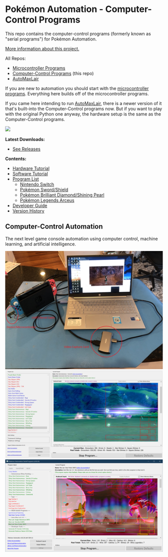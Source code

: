 # Pokémon Automation - Computer-Control Programs

This repo contains the computer-control programs (formerly known as "serial programs") for Pokémon Automation.

[More information about this project.](https://github.com/PokemonAutomation/About/blob/master/README.md)

All Repos:
- [Microcontroller Programs](https://github.com/PokemonAutomation/Microcontroller)
- [Computer-Control Programs](https://github.com/PokemonAutomation/ComputerControl) (this repo)
- [AutoMaxLair](https://github.com/PokemonAutomation/AutoMaxLair)

If you are new to automation you should start with the [microcontroller programs](https://github.com/PokemonAutomation/Microcontroller). Everything here builds off of the microcontroller programs.

If you came here intending to run [AutoMaxLair](https://github.com/PokemonAutomation/AutoMaxLair), there is a newer version of it that's built-into the Computer-Control programs now. But if you want to play with the original Python one anyway, the hardware setup is the same as the Computer-Control programs.

[<img src="https://canary.discordapp.com/api/guilds/695809740428673034/widget.png?style=banner2">](https://discord.gg/cQ4gWxN)

**Latest Downloads:**
- [See Releases](https://github.com/PokemonAutomation/ComputerControl/releases)

**Contents:**
- [Hardware Tutorial](Wiki/Hardware/README.md)
- [Software Tutorial](Wiki/Software/README.md)
- [Program List](Wiki/Programs/README.md)
  - [Nintendo Switch](Wiki/Programs/README.md#nintendo-switch)
  - [Pokémon Sword/Shield](Wiki/Programs/README.md#pokémon-swordshield)
  - [Pokémon Brilliant Diamond/Shining Pearl](Wiki/Programs/README.md#pokémon-brilliant-diamondshining-pearl)
  - [Pokémon Legends Arceus](Wiki/Programs/README.md#pokémon-legends-arceus)
- [Developer Guide](Wiki/Developer/README.md)
- [Version History](Wiki/VersionHistory.md)

## Computer-Control Automation

The next level game console automation using computer control, machine learning, and artificial intelligence.

<img src="Wiki/Hardware/images/serial-setup.jpg" width="800">
<img src="Wiki/Programs/PokemonSwSh/images/ShinyHuntAutonomous-Overworld-1.jpg" width="800">
<img src="Wiki/Programs/PokemonSwSh/images/MaxLair-0.png" width="800">




